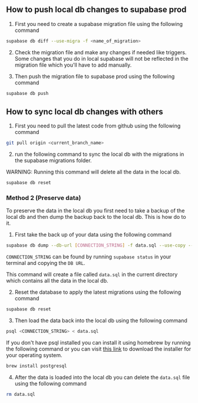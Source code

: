 ## How to push local db changes to supabase prod

1. First you need to create a supabase migration file using the following command

```sh
supabase db diff --use-migra -f <name_of_migration>
```

2. Check the migration file and make any changes if needed like triggers. Some changes that you do in local supabase will not be reflected in the migration file which you'll have to add manually.

3. Then push the migration file to supabase prod using the following command

```sh
supabase db push
```

## How to sync local db changes with others

1. First you need to pull the latest code from github using the following command

```sh
git pull origin <current_branch_name>
```

2. run the following command to sync the local db with the migrations in the supabase migrations folder.

WARNING: Running this command will delete all the data in the local db.

```sh
supabase db reset
```

### Method 2 (Preserve data)

To preserve the data in the local db you first need to take a backup of the local db and then dump the backup back to the local db. This is how do to it.

1. First take the back up of your data using the following command

```sh
supabase db dump --db-url [CONNECTION_STRING] -f data.sql --use-copy --data-only
```

`CONNECTION_STRING` can be found by running `supabase status` in your terminal and copying the `DB URL`.

This command will create a file called `data.sql` in the current directory which contains all the data in the local db.

2. Reset the database to apply the latest migrations using the following command

```sh
supabase db reset
```

3. Then load the data back into the local db using the following command

```sh
psql <CONNECTION_STRING> < data.sql
```

If you don't have psql installed you can install it using homebrew by running the following command or you can visit [this link](https://www.postgresql.org/download/) to download the installer for your operating system.

```sh
brew install postgresql
```

4. After the data is loaded into the local db you can delete the `data.sql` file using the following command

```sh
rm data.sql
```
